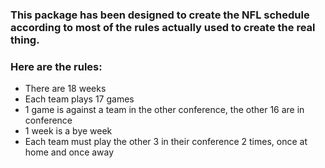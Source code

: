 ### This package has been designed to create the NFL schedule according to most of the rules actually used to create the real thing. 


### Here are the rules:
- There are 18 weeks
- Each team plays 17 games
- 1 game is against a team in the other conference, the other 16 are in conference
- 1 week is a bye week
- Each team must play the other 3 in their conference 2 times, once at home and once away

